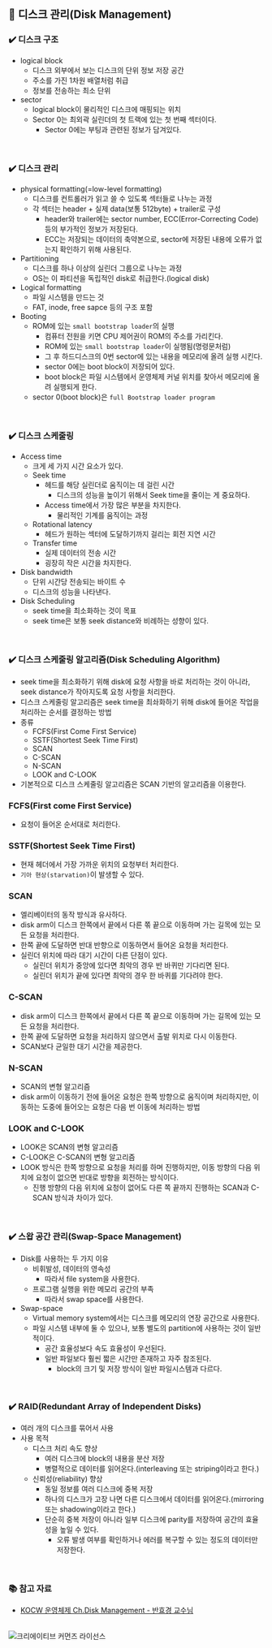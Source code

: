 ## 📌 디스크 관리(Disk Management)

### ✔️ 디스크 구조
- logical block
    - 디스크 외부에서 보는 디스크의 단위 정보 저장 공간
    - 주소를 가진 1차원 배열처럼 취급
    - 정보를 전송하는 최소 단위
- sector
    - logical block이 물리적인 디스크에 매핑되는 위치
    - Sector 0는 최외곽 실린더의 첫 트랙에 있는 첫 번째 섹터이다.
        - Sector 0에는 부팅과 관련된 정보가 담겨있다.

<br>

### ✔️ 디스크 관리
- physical formatting(=low-level formatting)
    - 디스크를 컨트롤러가 읽고 쓸 수 있도록 섹터들로 나누는 과정
    - 각 섹터는 header + 실제 data(보통 512byte) + trailer로 구성
        - header와 trailer에는 sector number, ECC(Error-Correcting Code) 등의 부가적인 정보가 저장된다.
        - ECC는 저장되는 데이터의 축약본으로, sector에 저장된 내용에 오류가 없는지 확인하기 위해 사용된다.
- Partitioning
    - 디스크를 하나 이상의 실린더 그룹으로 나누는 과정
    - OS는 이 파티션을 독립적인 disk로 취급한다.(logical disk)
- Logical formatting
    - 파일 시스템을 만드는 것
    - FAT, inode, free sapce 등의 구조 포함
- Booting
    - ROM에 있는 `small bootstrap loader`의 실행
        - 컴퓨터 전원을 키면 CPU 제어권이 ROM의 주소를 가리킨다.
        - ROM에 있는 `small bootstrap loader`이 실행됨(명령문처럼)
        - 그 후 하드디스크의 0번 sector에 있는 내용을 메모리에 올려 실행 시킨다.
        - sector 0에는 boot block이 저장되어 있다.
        - boot block은 파일 시스템에서 운영체제 커널 위치를 찾아서 메모리에 올려 실행되게 한다.
    - sector 0(boot block)은 `full Bootstrap loader program`

<br>

### ✔️ 디스크 스케줄링
- Access time
    - 크게 세 가지 시간 요소가 있다.
    - Seek time
        - 헤드를 해당 실린더로 움직이는 데 걸린 시간
            - 디스크의 성능을 높이기 위해서 Seek time을 줄이는 게 중요하다.
        - Access time에서 가장 많은 부분을 차지한다.
            - 물리적인 기계를 움직이는 과정
    - Rotational latency
        - 헤드가 원하는 섹터에 도달하기까지 걸리는 회전 지연 시간
    - Transfer time
        - 실제 데이터의 전송 시간
        - 굉장히 작은 시간을 차지한다.
- Disk bandwidth
    - 단위 시간당 전송되는 바이트 수
    - 디스크의 성능을 나타낸다.
- Disk Scheduling
    - seek time을 최소화하는 것이 목표
    - seek time은 보통 seek distance와 비례하는 성향이 있다.

<br>

### ✔️ 디스크 스케줄링 알고리즘(Disk Scheduling Algorithm)
- seek time을 최소화하기 위해 disk에 요청 사항을 바로 처리하는 것이 아니라, seek distance가 작아지도록 요청 사항을 처리한다.
- 디스크 스케줄링 알고리즘은 seek time을 최솨화하기 위해 disk에 들어온 작업을 처리하는 순서를 결정하는 방법
- 종류
    - FCFS(First Come First Service)
    - SSTF(Shortest Seek Time First)
    - SCAN
    - C-SCAN
    - N-SCAN
    - LOOK and C-LOOK
- 기본적으로 디스크 스케줄링 알고리즘은 SCAN 기반의 알고리즘을 이용한다.

### FCFS(First come First Service)
- 요청이 들어온 순서대로 처리한다.

### SSTF(Shortest Seek Time First)
- 현재 헤더에서 가장 가까운 위치의 요청부터 처리한다.
- `기아 현상(starvation)`이 발생할 수 있다.

### SCAN
- 엘리베이터의 동작 방식과 유사하다.
- disk arm이 디스크 한쪽에서 끝에서 다른 쪾 끝으로 이동하며 가는 길목에 있는 모든 요청을 처리한다.
- 한쪽 끝에 도달하면 반대 반향으로 이동하면서 들어온 요청을 처리한다.
- 실린더 위치에 따라 대기 시간이 다른 단점이 있다.
    - 실린더 위치가 중앙에 있다면 최악의 경우 반 바퀴만 기다리면 된다.
    - 실린더 위치가 끝에 있다면 최악의 경우 한 바퀴를 기다려야 한다.

### C-SCAN
- disk arm이 디스크 한쪽에서 끝에서 다른 쪽 끝으로 이동하며 가는 길목에 있는 모든 요청을 처리한다.
- 한쪽 끝에 도달하면 요청을 처리하지 않으면서 출발 위치로 다시 이동한다.
- SCAN보다 균일한 대기 시간을 제공한다.

### N-SCAN
- SCAN의 변형 알고리즘
- disk arm이 이동하기 전에 들어온 요청은 한쪽 방향으로 움직이며 처리하지만, 이동하는 도중에 들어오는 요청은 다음 번 이동에 처리하는 방법

### LOOK and C-LOOK
- LOOK은 SCAN의 변형 알고리즘
- C-LOOK은 C-SCAN의 변형 알고리즘
- LOOK 방식은 한쪽 방향으로 요청을 처리를 하며 진행하지만, 이동 방향의 다음 위치에 요청이 없으면 반대로 방향을 회전하는 방식이다.
    - 진행 방향의 다음 위치에 요청이 없어도 다른 쪽 끝까지 진행하는 SCAN과 C-SCAN 방식과 차이가 있다.

<br>

### ✔️ 스왑 공간 관리(Swap-Space Management)
- Disk를 사용하는 두 가지 이유
    - 비휘발성, 데이터의 영속성
        - 따라서 file system을 사용한다.
    - 프로그램 실행을 위한 메모리 공간의 부족
        - 따라서 swap space를 사용한다.
- Swap-space
    - Virtual memory system에서는 디스크를 메모리의 연장 공간으로 사용한다.
    - 파일 시스템 내부에 둘 수 있으나, 보통 별도의 partition에 사용하는 것이 일반적이다.
        - 공간 효율성보다 속도 효율성이 우선된다.
        - 일반 파일보다 훨씬 짧은 시간만 존재하고 자주 참조된다.
            - block의 크기 및 저장 방식이 일반 파일시스템과 다르다.

<br>

### ✔️ RAID(Redundant Array of Independent Disks)
- 여러 개의 디스크를 묶어서 사용
- 사용 목적
    - 디스크 처리 속도 향상
        - 여러 디스크에 block의 내용을 분산 저장
        - 병렬적으로 데이터를 읽어온다.(interleaving 또는 striping이라고 한다.)
    - 신뢰성(reliability) 향상
        - 동일 정보를 여러 디스크에 중복 저장
        - 하나의 디스크가 고장 나면 다른 디스크에서 데이터를 읽어온다.(mirroring 또는 shadowing이라고 한다.)
        - 단순히 중복 저장이 아니라 일부 디스크에 parity를 저장하여 공간의 효율성을 높일 수 있다.
            - 오류 발생 여부를 확인하거나 에러를 복구할 수 있는 정도의 데이터만 저장한다.
    
<br>

### 📚 참고 자료
- [KOCW 운영체제 Ch.Disk Management - 반효경 교수님](http://www.kocw.net/home/search/kemView.do?kemId=1046323)

<br>

<img alt="크리에이티브 커먼즈 라이선스" style="border-width:0" src="https://i.creativecommons.org/l/by-nc-sa/4.0/88x31.png" />
